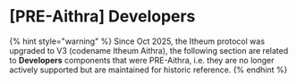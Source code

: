 # \[PRE-Aithra] Developers

{% hint style="warning" %}
Since Oct 2025, the Itheum protocol was upgraded to V3 (codename Itheum Aithra), the following section are related to **Developers** components that were PRE-Aithra, i.e. they are no longer actively supported but are maintained for historic reference.
{% endhint %}
